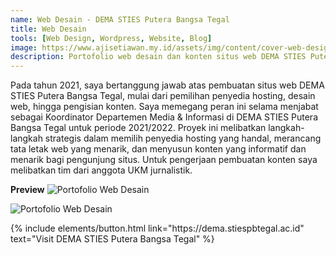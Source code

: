```yaml
---
name: Web Desain - DEMA STIES Putera Bangsa Tegal
title: Web Desain
tools: [Web Design, Wordpress, Website, Blog]
image: https://www.ajisetiawan.my.id/assets/img/content/cover-web-design.jpg
description: Portofolio web desain dan konten situs web DEMA STIES Putera Bangsa Tegal.
---
```



Pada tahun 2021, saya bertanggung jawab atas pembuatan situs web DEMA STIES Putera Bangsa Tegal, mulai dari pemilihan penyedia hosting, desain web, hingga pengisian konten. Saya memegang peran ini selama menjabat sebagai Koordinator Departemen Media & Informasi di DEMA STIES Putera Bangsa Tegal untuk periode 2021/2022. Proyek ini melibatkan langkah-langkah strategis dalam memilih penyedia hosting yang handal, merancang tata letak web yang menarik, dan menyusun konten yang informatif dan menarik bagi pengunjung situs. Untuk pengerjaan pembuatan konten saya melibatkan tim dari anggota UKM jurnalistik.

**Preview**
![Portofolio Web Desain](https://www.ajisetiawan.my.id/assets/img/content/wd-dema-1.jpg "Portofolio Web Desain")

![Portofolio Web Desain](https://www.ajisetiawan.my.id/assets/img/content/wd-dema-2.jpg "Portofolio Web Desain")


<p class="text-center">
{% include elements/button.html link="https://dema.stiespbtegal.ac.id" text="Visit DEMA STIES Putera Bangsa Tegal" %}
</p>
